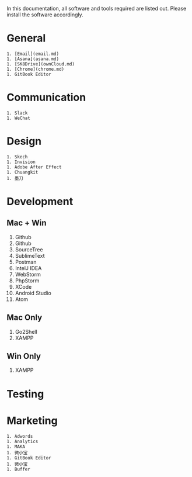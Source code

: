 In this documentation, all software and tools required are listed out. Please install the software accordingly.

# General

    1. [Email](email.md)
    1. [Asana](asana.md)
    1. [SK8Drive](ownCloud.md)
    1. [Chrome](chrome.md)
    1. GitBook Editor
    
# Communication

    1. Slack
    1. WeChat
    
# Design

    1. Skech
    1. Invision
    1. Adobe After Effect
    1. Chuangkit
    1. 墨刀
    
# Development

## Mac + Win

1. Github
1. Github
1. SourceTree
1. SublimeText
1. Postman
1. IntelJ IDEA
1. WebStorm
1. PhpStorm
1. XCode
1. Android Studio
1. Atom

## Mac Only

1. Go2Shell
1. XAMPP

## Win Only

1. XAMPP

# Testing

# Marketing

    1. Adwords
    1. Analytics
    1. MAKA
    1. 微小宝
    1. GitBook Editor
    1. 微小宝
    1. Buffer

